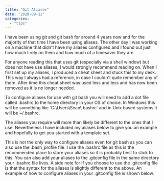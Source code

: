 ```yaml
---
title: "Git Aliases"
date: "2020-09-12"
categories: 
  - "tips"
---
```


I have been using git and git bash for around 4 years now and for the majority of that time I have been using aliases. The other day I was working on a machine that didn't have my aliases configured and I found out just how much I rely on them and how much of a timesaver they are.

For anyone reading this that uses git (especially via a shell window) but does not have use aliases, I would strongly recommend reading on. When I first set up my aliases, I produced a cheat sheet and stuck this to my desk. This way I always had a reference, in case I couldn't quite remember any of them. After time this cheat sheet was used less and less and has now been removed as it is no longer needed.

To configure aliases for use with git bash you will need to add a dot file called .bashrc to the home directory in your OS of choice. In Windows this will be something like 'C:\\Users\\Sean\\.bashrc' and in Unix based systems it will be ~/.bashrc.

The aliases you require will more than likely be different to the ones that I use. Nevertheless I have included my aliases below to give you an example and hopefully to get you started with a template set.

<script src="https://gist.github.com/seanstride/e6c5503daf755fd2556d5ec8de4c6375.js"></script>

This is not the only way to configure aliases even for git bash as you can also use the .bash\_profile file. I use the .bashrc file as this is the recommended place to store your aliases so it is probably best to stick to this. You can also add your aliases to the .gitconfig file in the same directory your .bashrc file lives. A side note for if you choose to use the .gitconfig file is that the syntax for the aliases is slightly different to the above. An example of how to configure aliases in your .gitconfig file is shown below:

<script src="https://gist.github.com/seanstride/b7f948eb6011e1f95a1f60c027f20403.js"></script>
